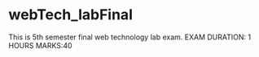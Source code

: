 # webTech_labFinal

This is 5th semester final web technology lab exam.
EXAM DURATION: 1 HOURS
MARKS:40

